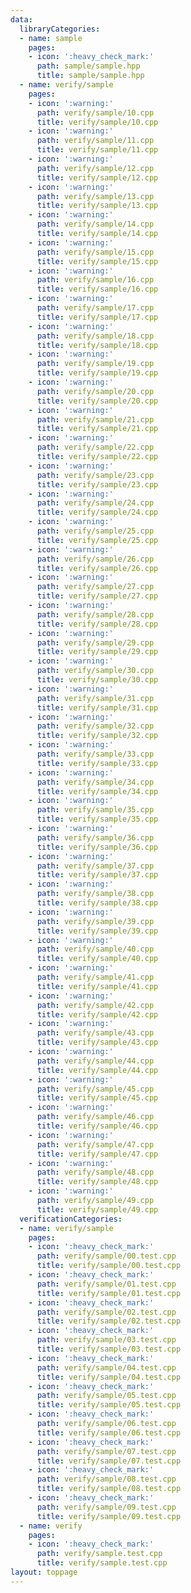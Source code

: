 ```yaml
---
data:
  libraryCategories:
  - name: sample
    pages:
    - icon: ':heavy_check_mark:'
      path: sample/sample.hpp
      title: sample/sample.hpp
  - name: verify/sample
    pages:
    - icon: ':warning:'
      path: verify/sample/10.cpp
      title: verify/sample/10.cpp
    - icon: ':warning:'
      path: verify/sample/11.cpp
      title: verify/sample/11.cpp
    - icon: ':warning:'
      path: verify/sample/12.cpp
      title: verify/sample/12.cpp
    - icon: ':warning:'
      path: verify/sample/13.cpp
      title: verify/sample/13.cpp
    - icon: ':warning:'
      path: verify/sample/14.cpp
      title: verify/sample/14.cpp
    - icon: ':warning:'
      path: verify/sample/15.cpp
      title: verify/sample/15.cpp
    - icon: ':warning:'
      path: verify/sample/16.cpp
      title: verify/sample/16.cpp
    - icon: ':warning:'
      path: verify/sample/17.cpp
      title: verify/sample/17.cpp
    - icon: ':warning:'
      path: verify/sample/18.cpp
      title: verify/sample/18.cpp
    - icon: ':warning:'
      path: verify/sample/19.cpp
      title: verify/sample/19.cpp
    - icon: ':warning:'
      path: verify/sample/20.cpp
      title: verify/sample/20.cpp
    - icon: ':warning:'
      path: verify/sample/21.cpp
      title: verify/sample/21.cpp
    - icon: ':warning:'
      path: verify/sample/22.cpp
      title: verify/sample/22.cpp
    - icon: ':warning:'
      path: verify/sample/23.cpp
      title: verify/sample/23.cpp
    - icon: ':warning:'
      path: verify/sample/24.cpp
      title: verify/sample/24.cpp
    - icon: ':warning:'
      path: verify/sample/25.cpp
      title: verify/sample/25.cpp
    - icon: ':warning:'
      path: verify/sample/26.cpp
      title: verify/sample/26.cpp
    - icon: ':warning:'
      path: verify/sample/27.cpp
      title: verify/sample/27.cpp
    - icon: ':warning:'
      path: verify/sample/28.cpp
      title: verify/sample/28.cpp
    - icon: ':warning:'
      path: verify/sample/29.cpp
      title: verify/sample/29.cpp
    - icon: ':warning:'
      path: verify/sample/30.cpp
      title: verify/sample/30.cpp
    - icon: ':warning:'
      path: verify/sample/31.cpp
      title: verify/sample/31.cpp
    - icon: ':warning:'
      path: verify/sample/32.cpp
      title: verify/sample/32.cpp
    - icon: ':warning:'
      path: verify/sample/33.cpp
      title: verify/sample/33.cpp
    - icon: ':warning:'
      path: verify/sample/34.cpp
      title: verify/sample/34.cpp
    - icon: ':warning:'
      path: verify/sample/35.cpp
      title: verify/sample/35.cpp
    - icon: ':warning:'
      path: verify/sample/36.cpp
      title: verify/sample/36.cpp
    - icon: ':warning:'
      path: verify/sample/37.cpp
      title: verify/sample/37.cpp
    - icon: ':warning:'
      path: verify/sample/38.cpp
      title: verify/sample/38.cpp
    - icon: ':warning:'
      path: verify/sample/39.cpp
      title: verify/sample/39.cpp
    - icon: ':warning:'
      path: verify/sample/40.cpp
      title: verify/sample/40.cpp
    - icon: ':warning:'
      path: verify/sample/41.cpp
      title: verify/sample/41.cpp
    - icon: ':warning:'
      path: verify/sample/42.cpp
      title: verify/sample/42.cpp
    - icon: ':warning:'
      path: verify/sample/43.cpp
      title: verify/sample/43.cpp
    - icon: ':warning:'
      path: verify/sample/44.cpp
      title: verify/sample/44.cpp
    - icon: ':warning:'
      path: verify/sample/45.cpp
      title: verify/sample/45.cpp
    - icon: ':warning:'
      path: verify/sample/46.cpp
      title: verify/sample/46.cpp
    - icon: ':warning:'
      path: verify/sample/47.cpp
      title: verify/sample/47.cpp
    - icon: ':warning:'
      path: verify/sample/48.cpp
      title: verify/sample/48.cpp
    - icon: ':warning:'
      path: verify/sample/49.cpp
      title: verify/sample/49.cpp
  verificationCategories:
  - name: verify/sample
    pages:
    - icon: ':heavy_check_mark:'
      path: verify/sample/00.test.cpp
      title: verify/sample/00.test.cpp
    - icon: ':heavy_check_mark:'
      path: verify/sample/01.test.cpp
      title: verify/sample/01.test.cpp
    - icon: ':heavy_check_mark:'
      path: verify/sample/02.test.cpp
      title: verify/sample/02.test.cpp
    - icon: ':heavy_check_mark:'
      path: verify/sample/03.test.cpp
      title: verify/sample/03.test.cpp
    - icon: ':heavy_check_mark:'
      path: verify/sample/04.test.cpp
      title: verify/sample/04.test.cpp
    - icon: ':heavy_check_mark:'
      path: verify/sample/05.test.cpp
      title: verify/sample/05.test.cpp
    - icon: ':heavy_check_mark:'
      path: verify/sample/06.test.cpp
      title: verify/sample/06.test.cpp
    - icon: ':heavy_check_mark:'
      path: verify/sample/07.test.cpp
      title: verify/sample/07.test.cpp
    - icon: ':heavy_check_mark:'
      path: verify/sample/08.test.cpp
      title: verify/sample/08.test.cpp
    - icon: ':heavy_check_mark:'
      path: verify/sample/09.test.cpp
      title: verify/sample/09.test.cpp
  - name: verify
    pages:
    - icon: ':heavy_check_mark:'
      path: verify/sample.test.cpp
      title: verify/sample.test.cpp
layout: toppage
---
```

